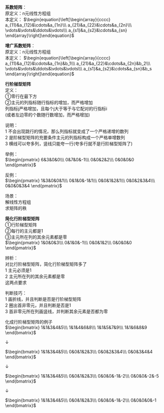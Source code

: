 **系数矩阵**：  
原定义：n元线性方程组  
本定义： $\begin{equation}\left[\begin{array}{cccc}  
a_{11}&a_{12}&\cdots&a_{1n}\\\  
a_{21}&a_{22}&\cdots&a_{2n}\\\  
\vdots&\vdots&\ddots&\vdots\\\  
a_{s1}&a_{s2}&\cdots&a_{sn}  
\end{array}\right]\end{equation}$  
  
**增广系数矩阵**：  
原定义：n元线性方程组  
本定义： $\begin{equation}\left[\begin{array}{cccc}  
a_{11}&a_{12}&\cdots&a_{1n}&b_1\\\  
a_{21}&a_{22}&\cdots&a_{2n}&b_2\\\  
\vdots&\vdots&\ddots&\vdots&\vdots\\\  
a_{s1}&a_{s2}&\cdots&a_{sn}&b_s  
\end{array}\right]\end{equation}$  
  
**行阶梯型矩阵**  
定义：  
①零行在最下方  
②主元的列指标随行指标的增加，而严格增加  
列指标j严格增加，且每个j大于等于与它配对的行指标i  
(或者左边零的个数随行数增加，而严格增加)  
  
说明：  
1 不会出现跳行的情况，那么列指标就变成了一个严格递增的数列  
2 是阶梯型矩阵的充要条件主元的列指标构成一个严格单增数列  
3 横线可以夸多列，竖线只能夸一行(夸多行就不是行阶梯型矩阵了)  
  
举例：  
$\begin{pmatrix}  
6&3&0&0\\\  
0&7&0&-1\\\  
0&0&2&2\\\  
0&0&0&0  
\end{pmatrix}$  
  
反例：  
$\begin{pmatrix}  
1&3&0&0&1\\\  
0&1&0&-1&1\\\  
0&0&1&2&1\\\  
0&0&2&3&4\\\  
0&0&0&3&4  
\end{pmatrix}$  
  
场景：  
解线性方程组  
求矩阵的秩  
  
**简化行阶梯型矩阵**  
①行阶梯型矩阵  
②每行的主元都是1  
③主元所在列的其余元素都是零  
$\begin{pmatrix}  
1&0&0&3\\\  
0&1&0&-1\\\  
0&0&1&2\\\  
0&0&0&0  
\end{pmatrix}$  
  
辨析：  
对比行阶梯型矩阵，简化行阶梯型矩阵多了  
1 主元必须是1  
2 主元所在列的其余元素都是零  
这两点要求  
  
判断技巧：  
1 画折线，并且判断是否是行阶梯型矩阵  
2 圈出首非零元，并且判断是否是1  
3 首非零元所在列画竖线，并判断其余元素是否都为零  
  
化成行阶梯型矩阵的例子  
$\begin{bmatrix}  
1&1&3&4&5\\\  
1&1&4&6&8\\\  
1&1&5&7&9\\\  
1&1&6&8&9  
\end{bmatrix}$  
  
$\downarrow$  
  
$\begin{bmatrix}  
1&1&3&4&5\\\  
0&0&1&2&3\\\  
0&0&2&3&4\\\  
0&0&3&4&4  
\end{bmatrix}$  
  
$\downarrow$  
  
$\begin{bmatrix}  
1&1&3&4&5\\\  
0&0&1&2&3\\\  
0&0&0&-1&-2\\\  
0&0&0&-2&-5  
\end{bmatrix}$  
  
$\downarrow$  
  
$\begin{bmatrix}  
1&1&3&4&5\\\  
0&0&1&2&3\\\  
0&0&0&-1&-2\\\  
0&0&0&0&-1  
\end{bmatrix}$  
